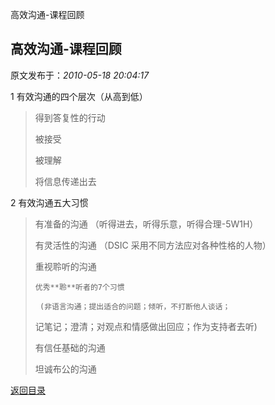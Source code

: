 高效沟通-课程回顾
## 高效沟通-课程回顾

 原文发布于：*2010-05-18 20:04:17*

1 有效沟通的四个层次（从高到低）

> 得到答复性的行动
> 
> 被接受
> 
> 被理解
> 
> 将信息传递出去

2 有效沟通五大习惯

> 有准备的沟通 （听得进去，听得乐意，听得合理-5W1H）
> 
> 有灵活性的沟通  （DSIC 采用不同方法应对各种性格的人物）
> 
> 重视聆听的沟通
> 
>     优秀**聆**听者的7个习惯
> 
>      (非语言沟通；提出适合的问题；倾听，不打断他人谈话；
> 
>       
> 记笔记；澄清；对观点和情感做出回应；作为支持者去听)
> 
> 有信任基础的沟通
> 
> 坦诚布公的沟通

[返回目录](index.html)
